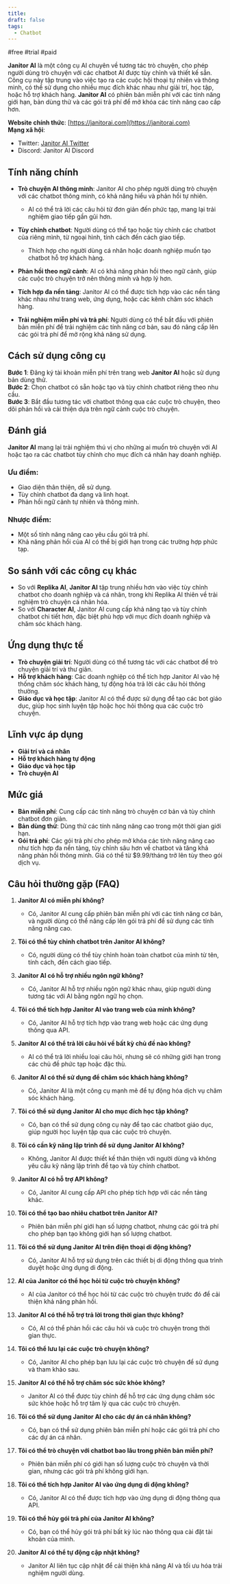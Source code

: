 ```yaml
---
title: 
draft: false
tags:
  - Chatbot
---
```

#free #trial #paid

**Janitor AI** là một công cụ AI chuyên về tương tác trò chuyện, cho phép người dùng trò chuyện với các chatbot AI được tùy chỉnh và thiết kế sẵn. Công cụ này tập trung vào việc tạo ra các cuộc hội thoại tự nhiên và thông minh, có thể sử dụng cho nhiều mục đích khác nhau như giải trí, học tập, hoặc hỗ trợ khách hàng. **Janitor AI** có phiên bản miễn phí với các tính năng giới hạn, bản dùng thử và các gói trả phí để mở khóa các tính năng cao cấp hơn.

**Website chính thức**: [https://janitorai.com](https://janitorai.com)  
**Mạng xã hội**:

- Twitter: [Janitor AI Twitter](https://twitter.com/janitorai)
- Discord: Janitor AI Discord

## Tính năng chính

- **Trò chuyện AI thông minh**: Janitor AI cho phép người dùng trò chuyện với các chatbot thông minh, có khả năng hiểu và phản hồi tự nhiên.
    
    - AI có thể trả lời các câu hỏi từ đơn giản đến phức tạp, mang lại trải nghiệm giao tiếp gần gũi hơn.
- **Tùy chỉnh chatbot**: Người dùng có thể tạo hoặc tùy chỉnh các chatbot của riêng mình, từ ngoại hình, tính cách đến cách giao tiếp.
    
    - Thích hợp cho người dùng cá nhân hoặc doanh nghiệp muốn tạo chatbot hỗ trợ khách hàng.
- **Phản hồi theo ngữ cảnh**: AI có khả năng phản hồi theo ngữ cảnh, giúp các cuộc trò chuyện trở nên thông minh và hợp lý hơn.
    
- **Tích hợp đa nền tảng**: Janitor AI có thể được tích hợp vào các nền tảng khác nhau như trang web, ứng dụng, hoặc các kênh chăm sóc khách hàng.
    
- **Trải nghiệm miễn phí và trả phí**: Người dùng có thể bắt đầu với phiên bản miễn phí để trải nghiệm các tính năng cơ bản, sau đó nâng cấp lên các gói trả phí để mở rộng khả năng sử dụng.
    

## Cách sử dụng công cụ

**Bước 1**: Đăng ký tài khoản miễn phí trên trang web **Janitor AI** hoặc sử dụng bản dùng thử.  
**Bước 2**: Chọn chatbot có sẵn hoặc tạo và tùy chỉnh chatbot riêng theo nhu cầu.  
**Bước 3**: Bắt đầu tương tác với chatbot thông qua các cuộc trò chuyện, theo dõi phản hồi và cải thiện dựa trên ngữ cảnh cuộc trò chuyện.

## Đánh giá

**Janitor AI** mang lại trải nghiệm thú vị cho những ai muốn trò chuyện với AI hoặc tạo ra các chatbot tùy chỉnh cho mục đích cá nhân hay doanh nghiệp.

### Ưu điểm:

- Giao diện thân thiện, dễ sử dụng.
- Tùy chỉnh chatbot đa dạng và linh hoạt.
- Phản hồi ngữ cảnh tự nhiên và thông minh.

### Nhược điểm:

- Một số tính năng nâng cao yêu cầu gói trả phí.
- Khả năng phản hồi của AI có thể bị giới hạn trong các trường hợp phức tạp.

## So sánh với các công cụ khác

- So với **Replika AI**, **Janitor AI** tập trung nhiều hơn vào việc tùy chỉnh chatbot cho doanh nghiệp và cá nhân, trong khi Replika AI thiên về trải nghiệm trò chuyện cá nhân hóa.
- So với **Character AI**, Janitor AI cung cấp khả năng tạo và tùy chỉnh chatbot chi tiết hơn, đặc biệt phù hợp với mục đích doanh nghiệp và chăm sóc khách hàng.

## Ứng dụng thực tế

- **Trò chuyện giải trí**: Người dùng có thể tương tác với các chatbot để trò chuyện giải trí và thư giãn.
- **Hỗ trợ khách hàng**: Các doanh nghiệp có thể tích hợp Janitor AI vào hệ thống chăm sóc khách hàng, tự động hóa trả lời các câu hỏi thông thường.
- **Giáo dục và học tập**: Janitor AI có thể được sử dụng để tạo các bot giáo dục, giúp học sinh luyện tập hoặc học hỏi thông qua các cuộc trò chuyện.

## Lĩnh vực áp dụng

- **Giải trí và cá nhân**
- **Hỗ trợ khách hàng tự động**
- **Giáo dục và học tập**
- **Trò chuyện AI**

## Mức giá

- **Bản miễn phí**: Cung cấp các tính năng trò chuyện cơ bản và tùy chỉnh chatbot đơn giản.
- **Bản dùng thử**: Dùng thử các tính năng nâng cao trong một thời gian giới hạn.
- **Gói trả phí**: Các gói trả phí cho phép mở khóa các tính năng nâng cao như tích hợp đa nền tảng, tùy chỉnh sâu hơn về chatbot và tăng khả năng phản hồi thông minh. Giá có thể từ $9.99/tháng trở lên tùy theo gói dịch vụ.

## Câu hỏi thường gặp (FAQ)

1. **Janitor AI có miễn phí không?**
    
    - Có, Janitor AI cung cấp phiên bản miễn phí với các tính năng cơ bản, và người dùng có thể nâng cấp lên gói trả phí để sử dụng các tính năng nâng cao.
2. **Tôi có thể tùy chỉnh chatbot trên Janitor AI không?**
    
    - Có, người dùng có thể tùy chỉnh hoàn toàn chatbot của mình từ tên, tính cách, đến cách giao tiếp.
3. **Janitor AI có hỗ trợ nhiều ngôn ngữ không?**
    
    - Có, Janitor AI hỗ trợ nhiều ngôn ngữ khác nhau, giúp người dùng tương tác với AI bằng ngôn ngữ họ chọn.
4. **Tôi có thể tích hợp Janitor AI vào trang web của mình không?**
    
    - Có, Janitor AI hỗ trợ tích hợp vào trang web hoặc các ứng dụng thông qua API.
5. **Janitor AI có thể trả lời câu hỏi về bất kỳ chủ đề nào không?**
    
    - AI có thể trả lời nhiều loại câu hỏi, nhưng sẽ có những giới hạn trong các chủ đề phức tạp hoặc đặc thù.
6. **Janitor AI có thể sử dụng để chăm sóc khách hàng không?**
    
    - Có, Janitor AI là một công cụ mạnh mẽ để tự động hóa dịch vụ chăm sóc khách hàng.
7. **Tôi có thể sử dụng Janitor AI cho mục đích học tập không?**
    
    - Có, bạn có thể sử dụng công cụ này để tạo các chatbot giáo dục, giúp người học luyện tập qua các cuộc trò chuyện.
8. **Tôi có cần kỹ năng lập trình để sử dụng Janitor AI không?**
    
    - Không, Janitor AI được thiết kế thân thiện với người dùng và không yêu cầu kỹ năng lập trình để tạo và tùy chỉnh chatbot.
9. **Janitor AI có hỗ trợ API không?**
    
    - Có, Janitor AI cung cấp API cho phép tích hợp với các nền tảng khác.
10. **Tôi có thể tạo bao nhiêu chatbot trên Janitor AI?**
    
    - Phiên bản miễn phí giới hạn số lượng chatbot, nhưng các gói trả phí cho phép bạn tạo không giới hạn số lượng chatbot.
11. **Tôi có thể sử dụng Janitor AI trên điện thoại di động không?**
    
    - Có, Janitor AI hỗ trợ sử dụng trên các thiết bị di động thông qua trình duyệt hoặc ứng dụng di động.
12. **AI của Janitor có thể học hỏi từ cuộc trò chuyện không?**
    
    - AI của Janitor có thể học hỏi từ các cuộc trò chuyện trước đó để cải thiện khả năng phản hồi.
13. **Janitor AI có thể hỗ trợ trả lời trong thời gian thực không?**
    
    - Có, AI có thể phản hồi các câu hỏi và cuộc trò chuyện trong thời gian thực.
14. **Tôi có thể lưu lại các cuộc trò chuyện không?**
    
    - Có, Janitor AI cho phép bạn lưu lại các cuộc trò chuyện để sử dụng và tham khảo sau.
15. **Janitor AI có thể hỗ trợ chăm sóc sức khỏe không?**
    
    - Janitor AI có thể được tùy chỉnh để hỗ trợ các ứng dụng chăm sóc sức khỏe hoặc hỗ trợ tâm lý qua các cuộc trò chuyện.
16. **Tôi có thể sử dụng Janitor AI cho các dự án cá nhân không?**
    
    - Có, bạn có thể sử dụng phiên bản miễn phí hoặc các gói trả phí cho các dự án cá nhân.
17. **Tôi có thể trò chuyện với chatbot bao lâu trong phiên bản miễn phí?**
    
    - Phiên bản miễn phí có giới hạn số lượng cuộc trò chuyện và thời gian, nhưng các gói trả phí không giới hạn.
18. **Tôi có thể tích hợp Janitor AI vào ứng dụng di động không?**
    
    - Có, Janitor AI có thể được tích hợp vào ứng dụng di động thông qua API.
19. **Tôi có thể hủy gói trả phí của Janitor AI không?**
    
    - Có, bạn có thể hủy gói trả phí bất kỳ lúc nào thông qua cài đặt tài khoản của mình.
20. **Janitor AI có thể tự động cập nhật không?**
    
    - Janitor AI liên tục cập nhật để cải thiện khả năng AI và tối ưu hóa trải nghiệm người dùng.